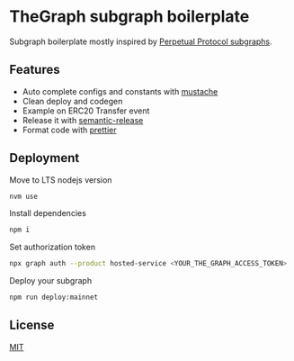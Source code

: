 # TheGraph subgraph boilerplate

Subgraph boilerplate mostly inspired by [Perpetual Protocol subgraphs](https://github.com/perpetual-protocol/perp-curie-subgraph).

## Features

- Auto complete configs and constants with [mustache](https://github.com/janl/mustache.js)
- Clean deploy and codegen
- Example on ERC20 Transfer event
- Release it with [semantic-release](https://github.com/semantic-release/semantic-release)
- Format code with [prettier](https://github.com/prettier/prettier)

## Deployment

Move to LTS nodejs version

```bash
nvm use
```

Install dependencies

```bash
npm i
```

Set authorization token

```bash
npx graph auth --product hosted-service <YOUR_THE_GRAPH_ACCESS_TOKEN>
```

Deploy your subgraph

```bash
npm run deploy:mainnet
```

## License


[MIT](/LICENSE)
